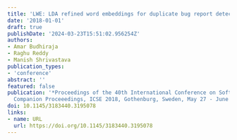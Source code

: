 ```yaml
---
title: 'LWE: LDA refined word embeddings for duplicate bug report detection'
date: '2018-01-01'
draft: true
publishDate: '2024-03-23T15:51:02.956254Z'
authors:
- Amar Budhiraja
- Raghu Reddy
- Manish Shrivastava
publication_types:
- 'conference'
abstract: ''
featured: false
publication: '*Proceedings of the 40th International Conference on Software Engineering:
  Companion Proceeedings, ICSE 2018, Gothenburg, Sweden, May 27 - June 03, 2018*'
doi: 10.1145/3183440.3195078
links:
- name: URL
  url: https://doi.org/10.1145/3183440.3195078
---
```


